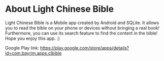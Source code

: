 # About Light Chinese Bible
Light Chinese Bible is a Mobile app created by Android and SQLite.
It allows you to read the bible on your phone or devices without bringing a real book! Furthermore, you can use its search feature to find the content in the bible! Hope you enjoy this app. :)

Google Play link: https://play.google.com/store/apps/details?id=com.bayrim.apps.clbible
